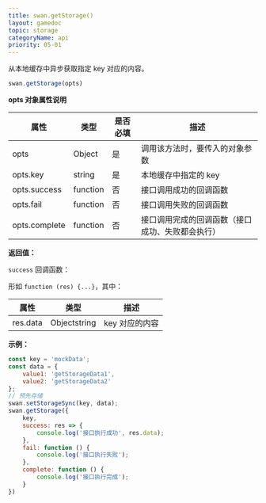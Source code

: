 ```yaml
---
title: swan.getStorage()
layout: gamedoc
topic: storage
categoryName: api
priority: 05-01
---
```


从本地缓存中异步获取指定 key 对应的内容。

```js
swan.getStorage(opts)
```

**opts 对象属性说明**

|属性|类型|是否必填|描述|
|-|-|-|-|
|opts|Object|是|调用该方法时，要传入的对象参数|
|opts.key|string|是|本地缓存中指定的 key|
|opts.success|function|否|接口调用成功的回调函数|
|opts.fail|function|否|接口调用失败的回调函数|
|opts.complete|function|否|接口调用完成的回调函数（接口成功、失败都会执行）|

**返回值：**

`success` 回调函数：

形如 `function (res) {...}`，其中：

|属性|类型|描述|
|-|-|-|
|res.data|Object<span class="vsplit"></span>string|key 对应的内容|

**示例：**

```js
const key = 'mockData';
const data = {
    value1: 'getStorageData1',
    value2: 'getStorageData2'
};
// 预先存储
swan.setStorageSync(key, data);
swan.getStorage({
    key,
    success: res => {
        console.log('接口执行成功', res.data);
    },
    fail: function () {
        console.log('接口执行失败');
    },
    complete: function () {
        console.log('接口执行完成');
    }
})
```